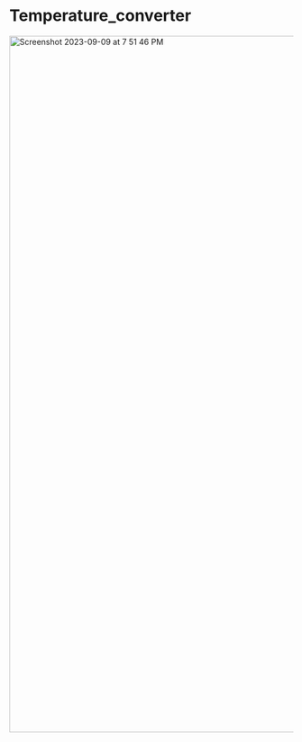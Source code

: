 # Temperature_converter
<img width="1236" alt="Screenshot 2023-09-09 at 7 51 46 PM" src="https://github.com/devinder042001/Temperature_converter/assets/144531924/119411d1-322d-4a0b-9725-555905b34131">
